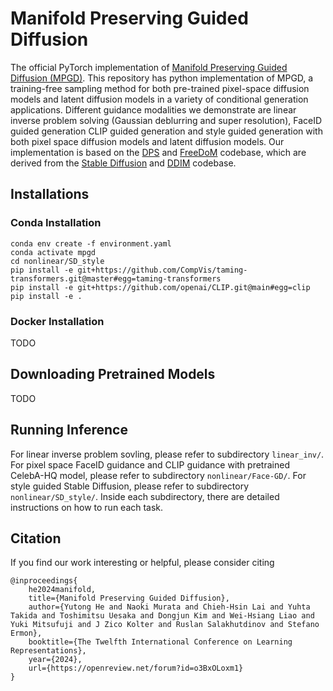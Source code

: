 # Manifold Preserving Guided Diffusion
The official PyTorch implementation of <a href="https://arxiv.org/abs//2311.16424">Manifold Preserving Guided Diffusion (MPGD)</a>. 
This repository has python implementation of MPGD, a training-free sampling method for both pre-trained pixel-space diffusion models and latent diffusion models in a variety of conditional generation applications.
Different guidance modalities we demonstrate are linear inverse problem solving (Gaussian deblurring and super resolution), FaceID guided generation CLIP guided generation and style guided generation with both pixel space diffusion models and latent diffusion models.
Our implementation is based on the <a href="https://github.com/DPS2022/diffusion-posterior-sampling">DPS</a> and  <a href="https://github.com/vvictoryuki/FreeDoM">FreeDoM</a> codebase, which are derived from the <a href="https://github.com/CompVis/stable-diffusion">Stable Diffusion</a> and <a href="https://github.com/ermongroup/ddim">DDIM</a> codebase.


## Installations
### Conda Installation
```
conda env create -f environment.yaml
conda activate mpgd
cd nonlinear/SD_style
pip install -e git+https://github.com/CompVis/taming-transformers.git@master#egg=taming-transformers
pip install -e git+https://github.com/openai/CLIP.git@main#egg=clip
pip install -e .
```
### Docker Installation
TODO


## Downloading Pretrained Models
TODO


## Running Inference
For linear inverse problem sovling, please refer to subdirectory `linear_inv/`. For pixel space FaceID guidance and CLIP guidance with pretrained CelebA-HQ model, please refer to subdirectory `nonlinear/Face-GD/`. For style guided Stable Diffusion, please refer to subdirectory `nonlinear/SD_style/`. Inside each subdirectory, there are detailed instructions on how to run each task.


## Citation
If you find our work interesting or helpful, please consider citing

```
@inproceedings{
    he2024manifold,
    title={Manifold Preserving Guided Diffusion},
    author={Yutong He and Naoki Murata and Chieh-Hsin Lai and Yuhta Takida and Toshimitsu Uesaka and Dongjun Kim and Wei-Hsiang Liao and Yuki Mitsufuji and J Zico Kolter and Ruslan Salakhutdinov and Stefano Ermon},
    booktitle={The Twelfth International Conference on Learning Representations},
    year={2024},
    url={https://openreview.net/forum?id=o3BxOLoxm1}
}
```
